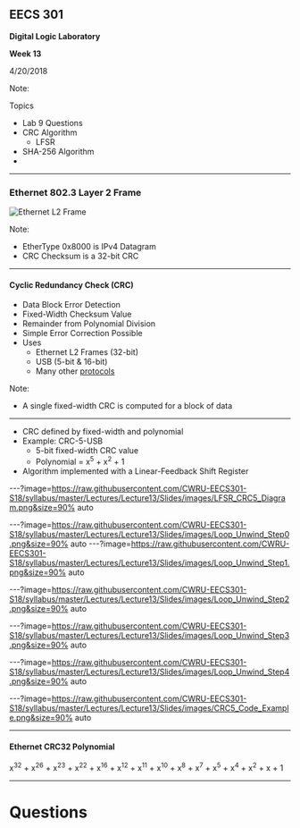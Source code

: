 ## EECS 301

**Digital Logic Laboratory**

**Week 13**

4/20/2018

Note:

Topics

* Lab 9 Questions
* CRC Algorithm
	* LFSR
* SHA-256 Algorithm
* 


---

### Ethernet 802.3 Layer 2 Frame

![Ethernet L2 Frame](https://upload.wikimedia.org/wikipedia/commons/thumb/1/13/Ethernet_Type_II_Frame_format.svg/1280px-Ethernet_Type_II_Frame_format.svg.png)

Note:

* EtherType 0x8000 is IPv4 Datagram
* CRC Checksum is a 32-bit CRC

---

#### Cyclic Redundancy Check (CRC)

* Data Block Error Detection
* Fixed-Width Checksum Value
* Remainder from Polynomial Division
* Simple Error Correction Possible
* Uses
	* Ethernet L2 Frames (32-bit)
	* USB (5-bit & 16-bit)
	* Many other [protocols](https://en.wikipedia.org/wiki/Cyclic_redundancy_check#Polynomial_representations_of_cyclic_redundancy_checks)

Note:

* A single fixed-width CRC is computed for a block of data

---

* CRC defined by fixed-width and polynomial
* Example: CRC-5-USB
	* 5-bit fixed-width CRC value
	* Polynomial = x<sup>5</sup> + x<sup>2</sup> + 1
* Algorithm implemented with a Linear-Feedback Shift Register


---?image=https://raw.githubusercontent.com/CWRU-EECS301-S18/syllabus/master/Lectures/Lecture13/Slides/images/LFSR_CRC5_Diagram.png&size=90% auto


---?image=https://raw.githubusercontent.com/CWRU-EECS301-S18/syllabus/master/Lectures/Lecture13/Slides/images/Loop_Unwind_Step0.png&size=90% auto
---?image=https://raw.githubusercontent.com/CWRU-EECS301-S18/syllabus/master/Lectures/Lecture13/Slides/images/Loop_Unwind_Step1.png&size=90% auto
<!-- .slide: data-background-transition="none" -->
---?image=https://raw.githubusercontent.com/CWRU-EECS301-S18/syllabus/master/Lectures/Lecture13/Slides/images/Loop_Unwind_Step2.png&size=90% auto
<!-- .slide: data-background-transition="none" -->
---?image=https://raw.githubusercontent.com/CWRU-EECS301-S18/syllabus/master/Lectures/Lecture13/Slides/images/Loop_Unwind_Step3.png&size=90% auto
<!-- .slide: data-background-transition="none" -->
---?image=https://raw.githubusercontent.com/CWRU-EECS301-S18/syllabus/master/Lectures/Lecture13/Slides/images/Loop_Unwind_Step4.png&size=90% auto
<!-- .slide: data-background-transition="none" -->

---?image=https://raw.githubusercontent.com/CWRU-EECS301-S18/syllabus/master/Lectures/Lecture13/Slides/images/CRC5_Code_Example.png&size=90% auto

---

#### Ethernet CRC32 Polynomial

x<sup>32</sup> + x<sup>26</sup> + x<sup>23</sup> + x<sup>22</sup> + x<sup>16</sup> + x<sup>12</sup> + x<sup>11</sup> + x<sup>10</sup> + x<sup>8</sup> + x<sup>7</sup> + x<sup>5</sup> + x<sup>4</sup> + x<sup>2</sup> + x + 1

---

# Questions

